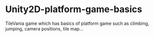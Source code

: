 # Unity2D-platform-game-basics
TileVania game which has basics of platform game such as climbing, jumping, camera positions, tile map...
